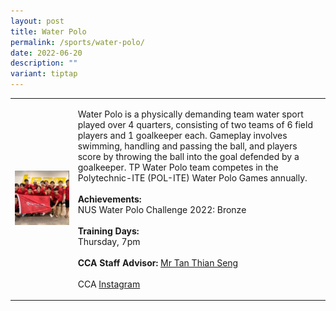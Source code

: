 ```yaml
---
layout: post
title: Water Polo
permalink: /sports/water-polo/
date: 2022-06-20
description: ""
variant: tiptap
---
```

<table style="minWidth: 50px">
<colgroup>
<col>
<col>
</colgroup>
<tbody>
<tr>
<td rowspan="1" colspan="1">
<div class="isomer-image-wrapper">
<img style="width: 100%" height="auto" width="100%" alt="" src="/images/Sports/Water_Polo_1.png">
</div>
</td>
<td rowspan="1" colspan="1">
<p>Water Polo is a physically demanding team water sport played over 4 quarters,
consisting of two teams of 6 field players and 1 goalkeeper each. Gameplay
involves swimming, handling and passing the ball, and players score by
throwing the ball into the goal defended by a goalkeeper. TP Water Polo
team competes in the Polytechnic-ITE (POL-ITE) Water Polo Games annually.
<br>
<br><strong>Achievements:</strong>
<br>NUS Water Polo Challenge 2022: Bronze
<br>
<br><strong>Training Days:</strong>
<br>Thursday, 7pm
<br>
<br><strong>CCA Staff Advisor:</strong>  <a href="mailto:Tan_Thian_Seng@tp.edu.sg" rel="noopener noreferrer nofollow" target="_blank">Mr Tan Thian Seng</a>
<br>
<br>CCA <a href="https://www.instagram.com/temasekwaterpolo/" rel="noopener noreferrer nofollow" target="_blank">Instagram</a>
</p>
</td>
</tr>
</tbody>
</table>
<p></p>